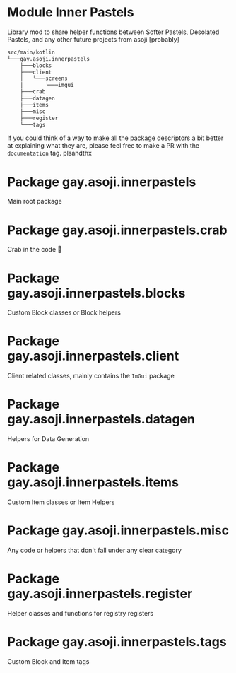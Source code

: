 # Module Inner Pastels

Library mod to share helper functions between Softer Pastels, Desolated Pastels, and any other future projects from asoji [probably]

```Bash
src/main/kotlin
└───gay.asoji.innerpastels
    ├───blocks
    ├───client
    │   └───screens
    │       └───imgui
    ├───crab
    ├───datagen
    ├───items
    ├───misc
    ├───register
    └───tags

```

If you could think of a way to make all the package descriptors a bit better at explaining what they are, please feel free to make a PR with the `documentation` tag. plsandthx

# Package gay.asoji.innerpastels

Main root package

# Package gay.asoji.innerpastels.crab

Crab in the code 🦀

# Package gay.asoji.innerpastels.blocks

Custom Block classes or Block helpers

# Package gay.asoji.innerpastels.client

Client related classes, mainly contains the `ImGui` package

# Package gay.asoji.innerpastels.datagen

Helpers for Data Generation

# Package gay.asoji.innerpastels.items

Custom Item classes or Item Helpers

# Package gay.asoji.innerpastels.misc

Any code or helpers that don't fall under any clear category

# Package gay.asoji.innerpastels.register

Helper classes and functions for registry registers

# Package gay.asoji.innerpastels.tags

Custom Block and Item tags
